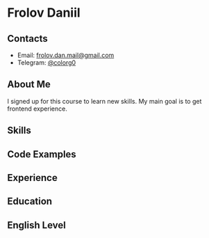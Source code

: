 # Frolov Daniil
## Contacts
* Email: frolov.dan.mail@gmail.com
* Telegram: [@colorg0](https://t.me/colorg0)
## About Me
I signed up for this course to learn new skills. My main goal is to get frontend experience.
## Skills
## Code Examples
## Experience
## Education
## English Level
